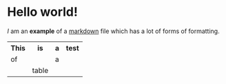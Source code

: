 # Hello world!

*I* am an __example__ of a [markdown](https://google.com) file which has
a lot of forms of formatting.

<table>
    <tr>
        <th>This</th> <th>is</th> <th>a</th> <th>test</th>
    </tr>
    <tr>
        <td>of</td> <td></td> <td>a</td> <td></td>
    </tr>
    <tr>
        <td></td> <td>table</td> <td></td> <td></td>
    </tr>
</table>
